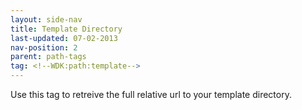 ```yaml
---
layout: side-nav
title: Template Directory
last-updated: 07-02-2013
nav-position: 2
parent: path-tags
tag: <!--WDK:path:template-->
---
```


Use this tag to retreive the full relative url to your template directory.
